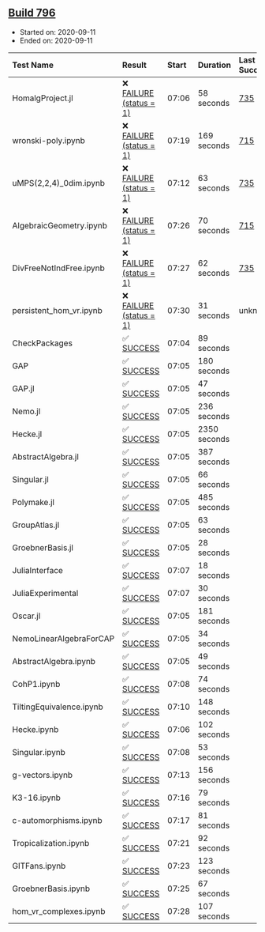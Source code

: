 ## [Build 796](https://oscarci.mathematik.uni-kl.de/job/oscar-stable/796/)

* Started on: 2020-09-11
* Ended on: 2020-09-11

| Test Name    | Result | Start | Duration | Last Success | First Failure |
|:-------------|:-------|:------|:---------|:-------------|:--------------|
| HomalgProject.jl | ❌ [FAILURE (status = 1)](https://oscarci.mathematik.uni-kl.de/job/oscar-stable/796/artifact/logs/build-796/HomalgProject.jl.log) | 07:06 | 58 seconds | [735](https://oscarci.mathematik.uni-kl.de/job/oscar-stable/735/) | [736](https://oscarci.mathematik.uni-kl.de/job/oscar-stable/736/) |
| wronski-poly.ipynb | ❌ [FAILURE (status = 1)](https://oscarci.mathematik.uni-kl.de/job/oscar-stable/796/artifact/logs/build-796/wronski-poly.ipynb.log) | 07:19 | 169 seconds | [715](https://oscarci.mathematik.uni-kl.de/job/oscar-stable/715/) | [716](https://oscarci.mathematik.uni-kl.de/job/oscar-stable/716/) |
| uMPS(2,2,4)_0dim.ipynb | ❌ [FAILURE (status = 1)](https://oscarci.mathematik.uni-kl.de/job/oscar-stable/796/artifact/logs/build-796/uMPS-2-2-4-_0dim.ipynb.log) | 07:12 | 63 seconds | [735](https://oscarci.mathematik.uni-kl.de/job/oscar-stable/735/) | [736](https://oscarci.mathematik.uni-kl.de/job/oscar-stable/736/) |
| AlgebraicGeometry.ipynb | ❌ [FAILURE (status = 1)](https://oscarci.mathematik.uni-kl.de/job/oscar-stable/796/artifact/logs/build-796/AlgebraicGeometry.ipynb.log) | 07:26 | 70 seconds | [715](https://oscarci.mathematik.uni-kl.de/job/oscar-stable/715/) | [716](https://oscarci.mathematik.uni-kl.de/job/oscar-stable/716/) |
| DivFreeNotIndFree.ipynb | ❌ [FAILURE (status = 1)](https://oscarci.mathematik.uni-kl.de/job/oscar-stable/796/artifact/logs/build-796/DivFreeNotIndFree.ipynb.log) | 07:27 | 62 seconds | [735](https://oscarci.mathematik.uni-kl.de/job/oscar-stable/735/) | [736](https://oscarci.mathematik.uni-kl.de/job/oscar-stable/736/) |
| persistent_hom_vr.ipynb | ❌ [FAILURE (status = 1)](https://oscarci.mathematik.uni-kl.de/job/oscar-stable/796/artifact/logs/build-796/persistent_hom_vr.ipynb.log) | 07:30 | 31 seconds | unknown | unknown |
| CheckPackages | ✅ [SUCCESS](https://oscarci.mathematik.uni-kl.de/job/oscar-stable/796/artifact/logs/build-796/CheckPackages.log) | 07:04 | 89 seconds |  |  |
| GAP | ✅ [SUCCESS](https://oscarci.mathematik.uni-kl.de/job/oscar-stable/796/artifact/logs/build-796/GAP.log) | 07:05 | 180 seconds |  |  |
| GAP.jl | ✅ [SUCCESS](https://oscarci.mathematik.uni-kl.de/job/oscar-stable/796/artifact/logs/build-796/GAP.jl.log) | 07:05 | 47 seconds |  |  |
| Nemo.jl | ✅ [SUCCESS](https://oscarci.mathematik.uni-kl.de/job/oscar-stable/796/artifact/logs/build-796/Nemo.jl.log) | 07:05 | 236 seconds |  |  |
| Hecke.jl | ✅ [SUCCESS](https://oscarci.mathematik.uni-kl.de/job/oscar-stable/796/artifact/logs/build-796/Hecke.jl.log) | 07:05 | 2350 seconds |  |  |
| AbstractAlgebra.jl | ✅ [SUCCESS](https://oscarci.mathematik.uni-kl.de/job/oscar-stable/796/artifact/logs/build-796/AbstractAlgebra.jl.log) | 07:05 | 387 seconds |  |  |
| Singular.jl | ✅ [SUCCESS](https://oscarci.mathematik.uni-kl.de/job/oscar-stable/796/artifact/logs/build-796/Singular.jl.log) | 07:05 | 66 seconds |  |  |
| Polymake.jl | ✅ [SUCCESS](https://oscarci.mathematik.uni-kl.de/job/oscar-stable/796/artifact/logs/build-796/Polymake.jl.log) | 07:05 | 485 seconds |  |  |
| GroupAtlas.jl | ✅ [SUCCESS](https://oscarci.mathematik.uni-kl.de/job/oscar-stable/796/artifact/logs/build-796/GroupAtlas.jl.log) | 07:05 | 63 seconds |  |  |
| GroebnerBasis.jl | ✅ [SUCCESS](https://oscarci.mathematik.uni-kl.de/job/oscar-stable/796/artifact/logs/build-796/GroebnerBasis.jl.log) | 07:05 | 28 seconds |  |  |
| JuliaInterface | ✅ [SUCCESS](https://oscarci.mathematik.uni-kl.de/job/oscar-stable/796/artifact/logs/build-796/JuliaInterface.log) | 07:07 | 18 seconds |  |  |
| JuliaExperimental | ✅ [SUCCESS](https://oscarci.mathematik.uni-kl.de/job/oscar-stable/796/artifact/logs/build-796/JuliaExperimental.log) | 07:07 | 30 seconds |  |  |
| Oscar.jl | ✅ [SUCCESS](https://oscarci.mathematik.uni-kl.de/job/oscar-stable/796/artifact/logs/build-796/Oscar.jl.log) | 07:05 | 181 seconds |  |  |
| NemoLinearAlgebraForCAP | ✅ [SUCCESS](https://oscarci.mathematik.uni-kl.de/job/oscar-stable/796/artifact/logs/build-796/NemoLinearAlgebraForCAP.log) | 07:05 | 34 seconds |  |  |
| AbstractAlgebra.ipynb | ✅ [SUCCESS](https://oscarci.mathematik.uni-kl.de/job/oscar-stable/796/artifact/logs/build-796/AbstractAlgebra.ipynb.log) | 07:05 | 49 seconds |  |  |
| CohP1.ipynb | ✅ [SUCCESS](https://oscarci.mathematik.uni-kl.de/job/oscar-stable/796/artifact/logs/build-796/CohP1.ipynb.log) | 07:08 | 74 seconds |  |  |
| TiltingEquivalence.ipynb | ✅ [SUCCESS](https://oscarci.mathematik.uni-kl.de/job/oscar-stable/796/artifact/logs/build-796/TiltingEquivalence.ipynb.log) | 07:10 | 148 seconds |  |  |
| Hecke.ipynb | ✅ [SUCCESS](https://oscarci.mathematik.uni-kl.de/job/oscar-stable/796/artifact/logs/build-796/Hecke.ipynb.log) | 07:06 | 102 seconds |  |  |
| Singular.ipynb | ✅ [SUCCESS](https://oscarci.mathematik.uni-kl.de/job/oscar-stable/796/artifact/logs/build-796/Singular.ipynb.log) | 07:08 | 53 seconds |  |  |
| g-vectors.ipynb | ✅ [SUCCESS](https://oscarci.mathematik.uni-kl.de/job/oscar-stable/796/artifact/logs/build-796/g-vectors.ipynb.log) | 07:13 | 156 seconds |  |  |
| K3-16.ipynb | ✅ [SUCCESS](https://oscarci.mathematik.uni-kl.de/job/oscar-stable/796/artifact/logs/build-796/K3-16.ipynb.log) | 07:16 | 79 seconds |  |  |
| c-automorphisms.ipynb | ✅ [SUCCESS](https://oscarci.mathematik.uni-kl.de/job/oscar-stable/796/artifact/logs/build-796/c-automorphisms.ipynb.log) | 07:17 | 81 seconds |  |  |
| Tropicalization.ipynb | ✅ [SUCCESS](https://oscarci.mathematik.uni-kl.de/job/oscar-stable/796/artifact/logs/build-796/Tropicalization.ipynb.log) | 07:21 | 92 seconds |  |  |
| GITFans.ipynb | ✅ [SUCCESS](https://oscarci.mathematik.uni-kl.de/job/oscar-stable/796/artifact/logs/build-796/GITFans.ipynb.log) | 07:23 | 123 seconds |  |  |
| GroebnerBasis.ipynb | ✅ [SUCCESS](https://oscarci.mathematik.uni-kl.de/job/oscar-stable/796/artifact/logs/build-796/GroebnerBasis.ipynb.log) | 07:25 | 67 seconds |  |  |
| hom_vr_complexes.ipynb | ✅ [SUCCESS](https://oscarci.mathematik.uni-kl.de/job/oscar-stable/796/artifact/logs/build-796/hom_vr_complexes.ipynb.log) | 07:28 | 107 seconds |  |  |
